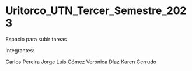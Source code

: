 # Uritorco_UTN_Tercer_Semestre_2023

Espacio para subir tareas

Integrantes:

Carlos Pereira
Jorge Luis Gómez
Verónica Díaz
Karen Cerrudo
